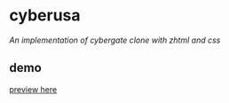 # cyberusa
*An implementation of cybergate clone with zhtml and css*
## demo
[preview here](https://rawcdn.githack.com/Intelligence247/cyberusa/af4401825e1d10111ec6e97ab74da7968ac6bacb/index.html)